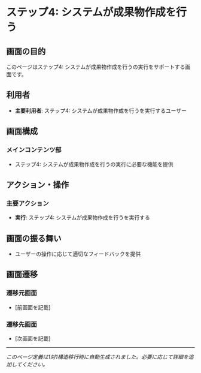 # ステップ4: システムが成果物作成を行う

## 画面の目的
このページはステップ4: システムが成果物作成を行うの実行をサポートする画面です。

## 利用者
- **主要利用者**: ステップ4: システムが成果物作成を行うを実行するユーザー

## 画面構成

### メインコンテンツ部
- ステップ4: システムが成果物作成を行うの実行に必要な機能を提供

## アクション・操作

### 主要アクション
- **実行**: ステップ4: システムが成果物作成を行うを実行する

## 画面の振る舞い
- ユーザーの操作に応じて適切なフィードバックを提供

## 画面遷移

### 遷移元画面
- [前画面を記載]

### 遷移先画面
- [次画面を記載]

---
*このページ定義は1対1構造移行時に自動生成されました。必要に応じて詳細を追加してください。*
